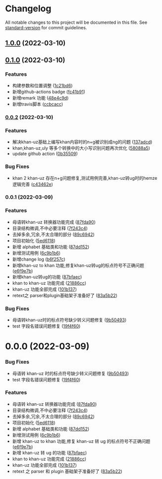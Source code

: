 # Changelog

All notable changes to this project will be documented in this file. See [standard-version](https://github.com/conventional-changelog/standard-version) for commit guidelines.

## [1.0.0](https://gitee.com/shirkhan/khan-alphabet/compare/v0.1.0...v1.0.0) (2022-03-10)

## [0.1.0](https://gitee.com/shirkhan/khan-alphabet/compare/v0.0.2...v0.1.0) (2022-03-10)


### Features

* 构建参数和位置调整 ([1c21bd6](https://gitee.com/shirkhan/khan-alphabet/commit/1c21bd64302b0b8ced250f8d301266e2429f5f33))
* 新增github-actions badge ([fc41b91](https://gitee.com/shirkhan/khan-alphabet/commit/fc41b911e7601b9db66ed1709d4a778fb8223580))
* 新增remark 功能 ([48e4c9d](https://gitee.com/shirkhan/khan-alphabet/commit/48e4c9dbc21d73626c5f18117f0a0a6f40ead321))
* 新增travis脚本 ([ccbcacc](https://gitee.com/shirkhan/khan-alphabet/commit/ccbcacca2ca1ee4b2d86f73d5eb0431f84b9c6f8))

### [0.0.2](https://gitee.com/shirkhan/khan-alphabet/compare/v0.0.1...v0.0.2) (2022-03-10)


### Features

* 解决khan-uz基础上编写khan内容时的n+g被识别成ng的问题 ([137adcd](https://gitee.com/shirkhan/khan-alphabet/commit/137adcd4ee64baab546ed7f408763ee8b6d4f01a))
* khan,khan-uz,uly 等多个转换中的大小写识别问题再次优化 ([58088a5](https://gitee.com/shirkhan/khan-alphabet/commit/58088a5635638727934d29594eab3d5869303463))
* update github action ([0b35509](https://gitee.com/shirkhan/khan-alphabet/commit/0b355091d15ca34999d1dd2811af9f81efb57d71))


### Bug Fixes

* khan 2 khan-uz 存在n+g问题修复,测试用例完善,khan-uz转ug时的hemze逻辑完善 ([c43462e](https://gitee.com/shirkhan/khan-alphabet/commit/c43462e11dcf41aa930e03c07d13ce1be12dba98))

### 0.0.1 (2022-03-09)


### Features

* 母语转khan-uz 转换器功能完成 ([87fda90](https://gitee.com/shirkhan/khan-alphabet/commit/87fda90b990030a3fcccea1c52758a178a477291))
* 目录结构微调,不中必要注释 ([7f243c4](https://gitee.com/shirkhan/khan-alphabet/commit/7f243c49555f4b241d85587fcd4048708492d337))
* 去掉多余,冗余,不太合理的部分 ([89c6942](https://gitee.com/shirkhan/khan-alphabet/commit/89c6942e5f97f209af5b8352eff351f0757a8d63))
* 项目初始化 ([5ed6118](https://gitee.com/shirkhan/khan-alphabet/commit/5ed6118149f8631c4aeaf10e84fd2422027f347e))
* 新增 alphabet 基础类和功能 ([87dd152](https://gitee.com/shirkhan/khan-alphabet/commit/87dd152ceca7efe986b3af18e48e716f318476d1))
* 新增测试用例 ([6c9b1b6](https://gitee.com/shirkhan/khan-alphabet/commit/6c9b1b6ccee5fbd198e408a6e113be78a1fc30ff))
* 新增change log ([b6f257c](https://gitee.com/shirkhan/khan-alphabet/commit/b6f257cb635e5a7172c9eb8bd0be12671f364ed1))
* 新增khan-uz to khan 功能,修复khan-uz转ug的标点符号不正确问题 ([e6f9e7b](https://gitee.com/shirkhan/khan-alphabet/commit/e6f9e7b2458a1ab352254aa63c46ff4ac2481972))
* 新增khan-uz转ug的功能 ([87bfaec](https://gitee.com/shirkhan/khan-alphabet/commit/87bfaec0ed8a1f390ba27f9b827639bf10768fd5))
* khan to khan-uz 功能完成 ([21886cc](https://gitee.com/shirkhan/khan-alphabet/commit/21886cce69d261e631d9afddf9370e8a3ecbe17a))
* khan-uz 功能全部完成 ([101b137](https://gitee.com/shirkhan/khan-alphabet/commit/101b137829a22378bb6c89708d37777a16beed77))
* retext之 parser和plugin基础架子准备好了 ([83a5b22](https://gitee.com/shirkhan/khan-alphabet/commit/83a5b22bc9b7549dcff1cccb89cd6c4c5f716278))


### Bug Fixes

* 母语转khan-uz时的标点符号缺少转义问题修复 ([9b50493](https://gitee.com/shirkhan/khan-alphabet/commit/9b50493b31391f5c7addd485bed50f53cc857995))
* test 字段名错误问题修复 ([19f4f60](https://gitee.com/shirkhan/khan-alphabet/commit/19f4f602febfe4d01c4f3415fdfc4d6fe904bafd))

# 0.0.0 (2022-03-09)

### Bug Fixes

- 母语转 khan-uz 时的标点符号缺少转义问题修复 ([9b50493](https://gitee.com/shirkhan/khan-alphabet/commits/9b50493b31391f5c7addd485bed50f53cc857995))
- test 字段名错误问题修复 ([19f4f60](https://gitee.com/shirkhan/khan-alphabet/commits/19f4f602febfe4d01c4f3415fdfc4d6fe904bafd))

### Features

- 母语转 khan-uz 转换器功能完成 ([87fda90](https://gitee.com/shirkhan/khan-alphabet/commits/87fda90b990030a3fcccea1c52758a178a477291))
- 目录结构微调,不中必要注释 ([7f243c4](https://gitee.com/shirkhan/khan-alphabet/commits/7f243c49555f4b241d85587fcd4048708492d337))
- 去掉多余,冗余,不太合理的部分 ([89c6942](https://gitee.com/shirkhan/khan-alphabet/commits/89c6942e5f97f209af5b8352eff351f0757a8d63))
- 项目初始化 ([5ed6118](https://gitee.com/shirkhan/khan-alphabet/commits/5ed6118149f8631c4aeaf10e84fd2422027f347e))
- 新增 alphabet 基础类和功能 ([87dd152](https://gitee.com/shirkhan/khan-alphabet/commits/87dd152ceca7efe986b3af18e48e716f318476d1))
- 新增测试用例 ([6c9b1b6](https://gitee.com/shirkhan/khan-alphabet/commits/6c9b1b6ccee5fbd198e408a6e113be78a1fc30ff))
- 新增 khan-uz to khan 功能,修复 khan-uz 转 ug 的标点符号不正确问题 ([e6f9e7b](https://gitee.com/shirkhan/khan-alphabet/commits/e6f9e7b2458a1ab352254aa63c46ff4ac2481972))
- 新增 khan-uz 转 ug 的功能 ([87bfaec](https://gitee.com/shirkhan/khan-alphabet/commits/87bfaec0ed8a1f390ba27f9b827639bf10768fd5))
- khan to khan-uz 功能完成 ([21886cc](https://gitee.com/shirkhan/khan-alphabet/commits/21886cce69d261e631d9afddf9370e8a3ecbe17a))
- khan-uz 功能全部完成 ([101b137](https://gitee.com/shirkhan/khan-alphabet/commits/101b137829a22378bb6c89708d37777a16beed77))
- retext 之 parser 和 plugin 基础架子准备好了 ([83a5b22](https://gitee.com/shirkhan/khan-alphabet/commits/83a5b22bc9b7549dcff1cccb89cd6c4c5f716278))
